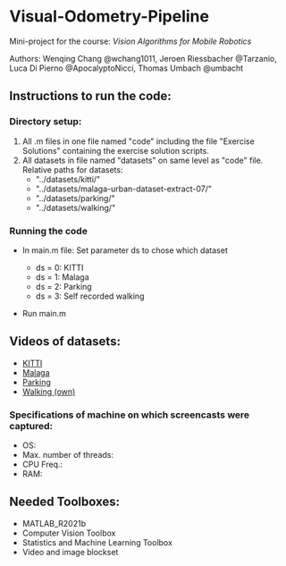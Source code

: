 # Visual-Odometry-Pipeline
Mini-project for the course: *Vision Algorithms for Mobile Robotics*

Authors: Wenqing Chang @wchang1011, Jeroen Riessbacher @Tarzanio, Luca Di Pierno @ApocalyptoNicci, Thomas Umbach @umbacht

## Instructions to run the code:

### Directory setup:
1. All .m files in one file named "code" including the file "Exercise Solutions" containing the exercise solution scripts.
2. All datasets in file named "datasets" on same level as "code" file. 
   Relative paths for datasets:
   - "../datasets/kitti/"
   - "../datasets/malaga-urban-dataset-extract-07/"
   - "../datasets/parking/"
   - "../datasets/walking/"


### Running the code

- In main.m file: Set parameter ds to chose which dataset 
	- ds = 0: KITTI
	- ds = 1: Malaga
	- ds = 2: Parking
	- ds = 3: Self recorded walking
	
- Run main.m


## Videos of datasets:
- [KITTI](https://www.youtube.com/...)
- [Malaga](https://www.youtube.com/...)
- [Parking](https://www.youtube.com/...)
- [Walking (own)](https://www.youtube.com/...)

### Specifications of machine on which screencasts were captured:
- OS:
- Max. number of threads:
- CPU Freq.:
- RAM: 

## Needed Toolboxes:
- MATLAB_R2021b
- Computer Vision Toolbox
- Statistics and Machine Learning Toolbox
- Video and image blockset
